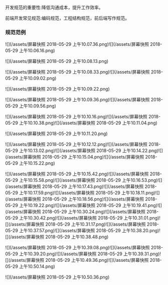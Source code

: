 开发规范的重要性:降低沟通成本，提升工作效率。

前端开发常见规范:编码规范，工程结构规范，前后端写作规范。

### 规范范例



![](/assets/屏幕快照 2018-05-29 上午10.07.36.png)![](/assets/屏幕快照 2018-05-29 上午10.06.16.png)

![](/assets/屏幕快照 2018-05-29 上午10.08.13.png)





![](/assets/屏幕快照 2018-05-29 上午10.08.33.png)![](/assets/屏幕快照 2018-05-29 上午10.09.02.png)

![](/assets/屏幕快照 2018-05-29 上午10.09.22.png)

![](/assets/屏幕快照 2018-05-29 上午10.09.36.png)![](/assets/屏幕快照 2018-05-29 上午10.09.56.png)

![](/assets/屏幕快照 2018-05-29 上午10.10.16.png)![](/assets/屏幕快照 2018-05-29 上午10.10.38.png)![](/assets/屏幕快照 2018-05-29 上午10.11.04.png)

![](/assets/屏幕快照 2018-05-29 上午10.11.20.png)

![](/assets/屏幕快照 2018-05-29 上午10.12.12.png)![](/assets/屏幕快照 2018-05-29 上午10.13.02.png)![](/assets/屏幕快照 2018-05-29 上午10.14.22.png)![](/assets/屏幕快照 2018-05-29 上午10.15.04.png)![](/assets/屏幕快照 2018-05-29 上午10.15.22.png)

![](/assets/屏幕快照 2018-05-29 上午10.15.42.png)![](/assets/屏幕快照 2018-05-29 上午10.15.58.png)![](/assets/屏幕快照 2018-05-29 上午10.16.53.png)![](/assets/屏幕快照 2018-05-29 上午10.17.43.png)![](/assets/屏幕快照 2018-05-29 上午10.17.59.png)![](/assets/屏幕快照 2018-05-29 上午10.18.11.png)![](/assets/屏幕快照 2018-05-29 上午10.18.56.png)![](/assets/屏幕快照 2018-05-29 上午10.19.22.png)![](/assets/屏幕快照 2018-05-29 上午10.19.41.png)![](/assets/屏幕快照 2018-05-29 上午10.30.24.png)![](/assets/屏幕快照 2018-05-29 上午10.30.42.png)![](/assets/屏幕快照 2018-05-29 上午10.31.01.png)![](/assets/屏幕快照 2018-05-29 上午10.31.17.png)![](/assets/屏幕快照 2018-05-29 上午10.37.57.png)![](/assets/屏幕快照 2018-05-29 上午10.38.20.png)![](/assets/屏幕快照 2018-05-29 上午10.38.48.png)

![](/assets/屏幕快照 2018-05-29 上午10.39.08.png)![](/assets/屏幕快照 2018-05-29 上午10.39.20.png)![](/assets/屏幕快照 2018-05-29 上午10.39.31.png)![](/assets/屏幕快照 2018-05-29 上午10.49.36.png)![](/assets/屏幕快照 2018-05-29 上午10.50.14.png)

![](/assets/屏幕快照 2018-05-29 上午10.50.36.png)





























